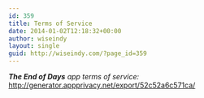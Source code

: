 ```yaml
---
id: 359
title: Terms of Service
date: 2014-01-02T12:18:32+00:00
author: wiseindy
layout: single
guid: http://wiseindy.com/?page_id=359
---
```

<em><strong>The End of Days</strong> app terms of service:</em>
<a title="Click here to view the privacy policy" href="http://generator.appprivacy.net/export/52c52a6c571ca/">http://generator.appprivacy.net/export/52c52a6c571ca/</a>